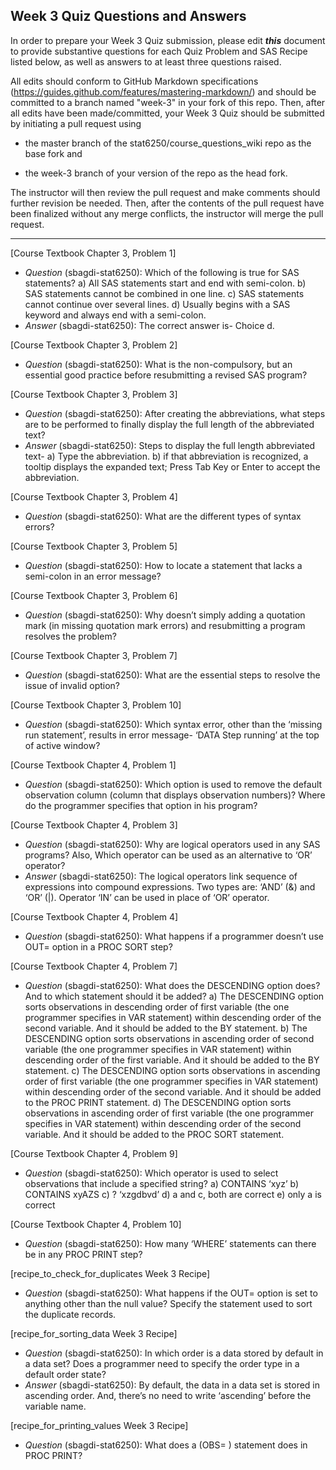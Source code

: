 
## Week 3 Quiz Questions and Answers

In order to prepare your Week 3 Quiz submission, please edit ***this*** document to provide substantive questions for each Quiz Problem and SAS Recipe listed below, as well as answers to at least three questions raised.

All edits should conform to GitHub Markdown specifications (https://guides.github.com/features/mastering-markdown/) and should be committed to a branch named "week-3" in your fork of this repo. Then, after all edits have been made/committed, your Week 3 Quiz should be submitted by initiating a pull request using

- the master branch of the stat6250/course_questions_wiki repo as the base fork and

- the week-3 branch of your version of the repo as the head fork.

The instructor will then review the pull request and make comments should further revision be needed. Then, after the contents of the pull request have been finalized without any merge conflicts, the instructor will merge the pull request.

********************************************************************************



[Course Textbook Chapter 3, Problem 1]
- *Question* (sbagdi-stat6250): Which of the following is true for SAS statements?
a) All SAS statements start and end with semi-colon.
b) SAS statements cannot be combined in one line.
c) SAS statements cannot continue over several lines.
d) Usually begins with a SAS keyword and always end with a semi-colon.
- *Answer* (sbagdi-stat6250): The correct answer is- Choice d.



[Course Textbook Chapter 3, Problem 2]
- *Question* (sbagdi-stat6250): What is the non-compulsory, but an essential good practice before resubmitting a revised SAS program?


[Course Textbook Chapter 3, Problem 3]
- *Question* (sbagdi-stat6250): After creating the abbreviations, what steps are to be performed to finally display the full length of the abbreviated text?
- *Answer* (sbagdi-stat6250): Steps to display the full length abbreviated text-
a) Type the abbreviation.
b) if that abbreviation is recognized, a tooltip displays the expanded text; Press Tab Key or Enter to accept the abbreviation. 

 
[Course Textbook Chapter 3, Problem 4]
- *Question* (sbagdi-stat6250): What are the different types of syntax errors?


[Course Textbook Chapter 3, Problem 5]
- *Question* (sbagdi-stat6250): How to locate a statement that lacks a semi-colon in an error message?


[Course Textbook Chapter 3, Problem 6]
- *Question* (sbagdi-stat6250): Why doesn’t simply adding a quotation mark (in missing quotation mark errors) and resubmitting a program resolves the problem? 


[Course Textbook Chapter 3, Problem 7]
- *Question* (sbagdi-stat6250): What are the essential steps to resolve the issue of invalid option?


[Course Textbook Chapter 3, Problem 10]
- *Question* (sbagdi-stat6250): Which syntax error, other than the ‘missing run statement’, results in error message- ‘DATA Step running’ at the top of active window?




[Course Textbook Chapter 4, Problem 1]
- *Question* (sbagdi-stat6250): Which option is used to remove the default observation column (column that displays observation numbers)? Where do the programmer specifies that option in his program?


[Course Textbook Chapter 4, Problem 3]
- *Question* (sbagdi-stat6250): Why are logical operators used in any SAS programs? Also, Which operator can be used as an alternative to ‘OR’ operator? 
- *Answer* (sbagdi-stat6250): The logical operators link sequence of expressions into compound expressions. Two types are: ‘AND’ (&) and ‘OR’ (|). Operator ‘IN’ can be used in place of ‘OR’ operator. 



[Course Textbook Chapter 4, Problem 4]
- *Question* (sbagdi-stat6250): What happens if a programmer doesn’t use OUT= option in a PROC SORT step? 


[Course Textbook Chapter 4, Problem 7]
- *Question* (sbagdi-stat6250): What does the DESCENDING option does? And to which statement should it be added?
a) The DESCENDING option sorts observations in descending order of first variable (the one programmer specifies in VAR statement) within descending order of the second variable. And it should be added to the BY statement.
b) The DESCENDING option sorts observations in ascending order of second variable (the one programmer specifies in VAR statement) within descending order of the first variable. And it should be added to the BY statement.
c) The DESCENDING option sorts observations in ascending order of first variable (the one programmer specifies in VAR statement) within descending order of the second variable. And it should be added to the PROC PRINT statement.
d) The DESCENDING option sorts observations in ascending order of first variable (the one programmer specifies in VAR statement) within descending order of the second variable. And it should be added to the PROC SORT statement.



[Course Textbook Chapter 4, Problem 9]
- *Question* (sbagdi-stat6250): Which operator is used to select observations that include a specified string?
a) CONTAINS ‘xyz’
b) CONTAINS xyAZS
c) ? ‘xzgdbvd’
d) a and c, both are correct
e) only a is correct



[Course Textbook Chapter 4, Problem 10]
- *Question* (sbagdi-stat6250): How many ‘WHERE’ statements can there be in any PROC PRINT step?


[recipe_to_check_for_duplicates Week 3 Recipe]
- *Question* (sbagdi-stat6250): What happens if the OUT= option is set to anything other than the null value? Specify the statement used to sort the duplicate records.


[recipe_for_sorting_data Week 3 Recipe]
- *Question* (sbagdi-stat6250): In which order is a data stored by default in a data set? Does a programmer need to specify the order type in a default order state? 
- *Answer* (sbagdi-stat6250): By default, the data in a data set is stored in ascending order. And, there’s no need to write ‘ascending’ before the variable name.



[recipe_for_printing_values Week 3 Recipe]
- *Question* (sbagdi-stat6250): What does a (OBS= ) statement does in PROC PRINT?

